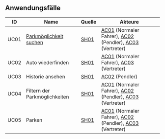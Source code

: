 ## Anwendungsfälle 

| ID  |  Name        | Quelle       |    Akteure|
|-----|--------------|--------------|--------------|
|UC01 | [Parkmöglichkeit suchen](https://github.com/isd-nunkesser/sd-2019-froyo/wiki/UC01) | [SH01](https://github.com/isd-nunkesser/sd-2019-froyo/wiki/Anforderungsquellen)| [AC01](https://github.com/isd-nunkesser/sd-2019-froyo/wiki/Kontext) (Normaler Fahrer), [AC02](https://github.com/isd-nunkesser/sd-2019-froyo/wiki/Kontext) (Pendler), [AC03](https://github.com/isd-nunkesser/sd-2019-froyo/wiki/Kontext) (Vertreter)|
|UC02 |  Auto wiederfinden | [SH01](https://github.com/isd-nunkesser/sd-2019-froyo/wiki/Anforderungsquellen)  | [AC01](https://github.com/isd-nunkesser/sd-2019-froyo/wiki/Kontext) (Normaler Fahrer), [AC03](https://github.com/isd-nunkesser/sd-2019-froyo/wiki/Kontext) (Vertreter)|
|UC03 | Historie ansehen| [SH01](https://github.com/isd-nunkesser/sd-2019-froyo/wiki/Anforderungsquellen)| [AC02](https://github.com/isd-nunkesser/sd-2019-froyo/wiki/Kontext) (Pendler)|
|UC04| Filtern der Parkmöglichkeiten | [SH01](https://github.com/isd-nunkesser/sd-2019-froyo/wiki/Anforderungsquellen) | [AC01](https://github.com/isd-nunkesser/sd-2019-froyo/wiki/Kontext) (Normaler Fahrer), [AC02](https://github.com/isd-nunkesser/sd-2019-froyo/wiki/Kontext) (Pendler), [AC03](https://github.com/isd-nunkesser/sd-2019-froyo/wiki/Kontext) (Vertreter) |
|UC05| Parken|[SH01](https://github.com/isd-nunkesser/sd-2019-froyo/wiki/Anforderungsquellen)|[AC01](https://github.com/isd-nunkesser/sd-2019-froyo/wiki/Kontext) (Normaler Fahrer), [AC02](https://github.com/isd-nunkesser/sd-2019-froyo/wiki/Kontext) (Pendler), [AC03](https://github.com/isd-nunkesser/sd-2019-froyo/wiki/Kontext) (Vertreter)|
